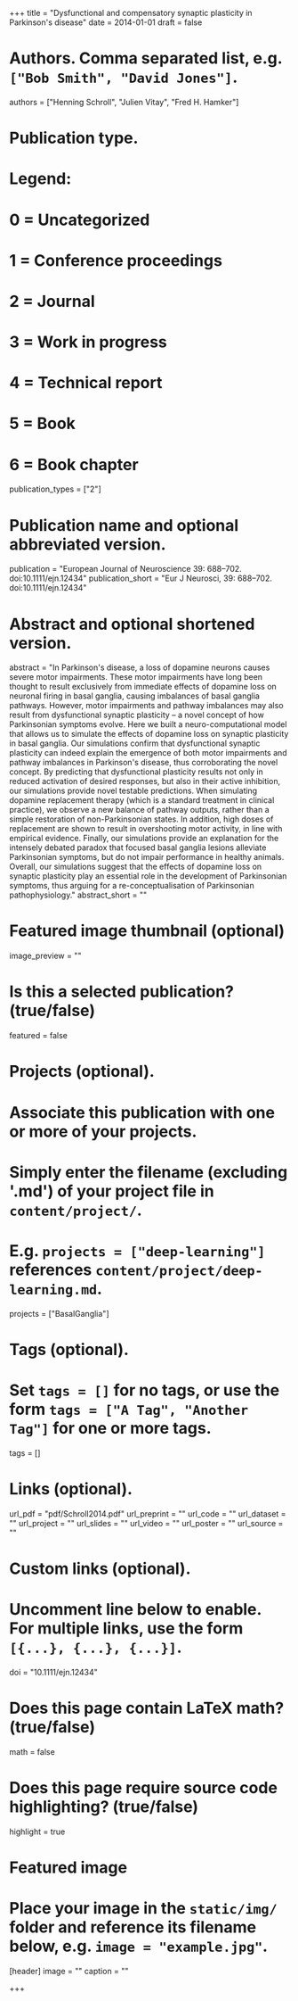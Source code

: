 +++
title = "Dysfunctional and compensatory synaptic plasticity in Parkinson's disease"
date = 2014-01-01
draft = false

# Authors. Comma separated list, e.g. `["Bob Smith", "David Jones"]`.
authors = ["Henning Schroll", "Julien Vitay", "Fred H. Hamker"]

# Publication type.
# Legend:
# 0 = Uncategorized
# 1 = Conference proceedings
# 2 = Journal
# 3 = Work in progress
# 4 = Technical report
# 5 = Book
# 6 = Book chapter
publication_types = ["2"]

# Publication name and optional abbreviated version.
publication = "European Journal of  Neuroscience 39: 688–702. doi:10.1111/ejn.12434"
publication_short = "Eur J Neurosci, 39: 688–702. doi:10.1111/ejn.12434"

# Abstract and optional shortened version.
abstract = "In Parkinson's disease, a loss of dopamine neurons causes severe motor impairments. These motor impairments have long been thought to result exclusively from immediate effects of dopamine loss on neuronal firing in basal ganglia, causing imbalances of basal ganglia pathways. However, motor impairments and pathway imbalances may also result from dysfunctional synaptic plasticity – a novel concept of how Parkinsonian symptoms evolve. Here we built a neuro-computational model that allows us to simulate the effects of dopamine loss on synaptic plasticity in basal ganglia. Our simulations confirm that dysfunctional synaptic plasticity can indeed explain the emergence of both motor impairments and pathway imbalances in Parkinson's disease, thus corroborating the novel concept. By predicting that dysfunctional plasticity results not only in reduced activation of desired responses, but also in their active inhibition, our simulations provide novel testable predictions. When simulating dopamine replacement therapy (which is a standard treatment in clinical practice), we observe a new balance of pathway outputs, rather than a simple restoration of non-Parkinsonian states. In addition, high doses of replacement are shown to result in overshooting motor activity, in line with empirical evidence. Finally, our simulations provide an explanation for the intensely debated paradox that focused basal ganglia lesions alleviate Parkinsonian symptoms, but do not impair performance in healthy animals. Overall, our simulations suggest that the effects of dopamine loss on synaptic plasticity play an essential role in the development of Parkinsonian symptoms, thus arguing for a re-conceptualisation of Parkinsonian pathophysiology."
abstract_short = ""

# Featured image thumbnail (optional)
image_preview = ""

# Is this a selected publication? (true/false)
featured = false

# Projects (optional).
#   Associate this publication with one or more of your projects.
#   Simply enter the filename (excluding '.md') of your project file in `content/project/`.
#   E.g. `projects = ["deep-learning"]` references `content/project/deep-learning.md`.
projects = ["BasalGanglia"]

# Tags (optional).
#   Set `tags = []` for no tags, or use the form `tags = ["A Tag", "Another Tag"]` for one or more tags.
tags = []

# Links (optional).
url_pdf = "pdf/Schroll2014.pdf"
url_preprint = ""
url_code = ""
url_dataset = ""
url_project = ""
url_slides = ""
url_video = ""
url_poster = ""
url_source = ""

# Custom links (optional).
#   Uncomment line below to enable. For multiple links, use the form `[{...}, {...}, {...}]`.
doi = "10.1111/ejn.12434"

# Does this page contain LaTeX math? (true/false)
math = false

# Does this page require source code highlighting? (true/false)
highlight = true

# Featured image
# Place your image in the `static/img/` folder and reference its filename below, e.g. `image = "example.jpg"`.
[header]
image = ""
caption = ""

+++
